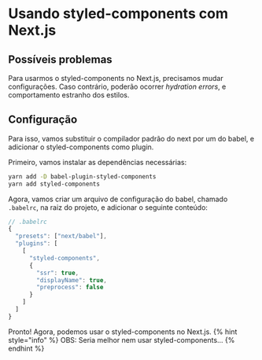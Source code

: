 # Usando styled-components com Next.js

## Possíveis problemas

Para usarmos o styled-components no Next.js, precisamos mudar configurações. Caso contrário, poderão ocorrer _hydration errors_, e comportamento estranho dos estilos.

## Configuração

Para isso, vamos substituir o compilador padrão do next por um do babel, e adicionar o styled-components como plugin.

Primeiro, vamos instalar as dependências necessárias:

```bash
yarn add -D babel-plugin-styled-components
yarn add styled-components
```

Agora, vamos criar um arquivo de configuração do babel, chamado `.babelrc`, na raiz do projeto, e adicionar o seguinte conteúdo:

```js
// .babelrc
{
  "presets": ["next/babel"],
  "plugins": [
    [
      "styled-components",
      {
        "ssr": true,
        "displayName": true,
        "preprocess": false
      }
    ]
  ]
}

```

Pronto! Agora, podemos usar o styled-components no Next.js.
{% hint style="info" %} OBS: Seria melhor nem usar styled-components... {% endhint %}
